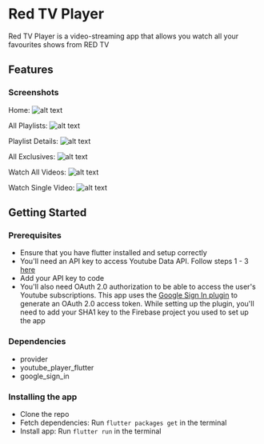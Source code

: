 # Red TV Player

Red TV Player is a video-streaming app that allows you watch all your favourites shows from RED TV

## Features


### Screenshots
Home:
![alt text](https://github.com/HemlockBane/red_tv_youtube/raw/dev/screenshots/welcome.jpg "Home")

All Playlists:
![alt text](https://github.com/HemlockBane/red_tv_youtube/raw/dev/screenshots/all_playlists.jpg "All Playlists")

Playlist Details:
![alt text](https://github.com/HemlockBane/red_tv_youtube/raw/dev/screenshots/playlist_desc.jpg "Playlist Details")

All Exclusives:
![alt text](https://github.com/HemlockBane/red_tv_youtube/raw/dev/screenshots/all_exclusives.jpg "All Exclusives")

Watch All Videos:
![alt text](https://github.com/HemlockBane/red_tv_youtube/raw/dev/screenshots/watch_all.jpg "Watch All Videos")

Watch Single Video:
![alt text](https://github.com/HemlockBane/red_tv_youtube/raw/dev/screenshots/watch_one.jpg "Watch Single Video")






## Getting Started

### Prerequisites
- Ensure that you have flutter installed and setup correctly
- You'll need an API key to access Youtube Data API. Follow steps 1 - 3 [here](https://developers.google.com/youtube/v3/getting-started)
- Add your API key to code
- You'll also need OAuth 2.0 authorization to be able to access the user's Youtube subscriptions. This app uses the [Google Sign In plugin](https://pub.dev/packages/google_sign_in) to generate an OAuth 2.0 access token. While setting up the plugin, you'll need to add your SHA1 key to the Firebase project you used to set up the app


### Dependencies
- provider
- youtube_player_flutter
- google_sign_in

### Installing the app
- Clone the repo
- Fetch dependencies: Run `flutter packages get` in the terminal
- Install app: Run `flutter run`  in the terminal
